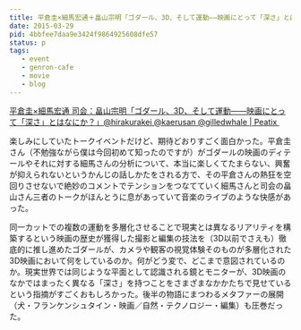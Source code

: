 ```yaml
---
title: 平倉圭×細馬宏通＋畠山宗明「ゴダール、3D、そして運動――映画にとって「深さ」とはなにか？」を聴いた
date: 2015-03-29
pid: 4bbfee7daa9e3424f9864925608dfe57
status: p
tags:
   - event
   - genron-cafe
   - movie
   - blog
---
```


[平倉圭×細馬宏通 司会：畠山宗明「ゴダール、3D、そして運動――映画にとって「深さ」とはなにか？」@hirakurakei @kaerusan @gilledwhale | Peatix ][1]

楽しみにしていたトークイベントだけど、期待どおりすごく面白かった。平倉圭さん（不勉強ながら僕は今回初めて知ったのですが）がゴダールの映画のディテールやそれに対する細馬さんの分析について、本当に楽しくてたまらない、興奮が抑えられないというかんじの話しかたをされる方で、その平倉さんの熱狂を空回りさせないで絶妙のコメントでテンションをつなてていく細馬さんと司会の畠山さん三者のトークがほんとうに息があっていて音楽のライブのような快感があった。

同一カットでの複数の運動を多層化させることで現実とは異なるリアリティを構築するという映画の歴史が獲得した撮影と編集の技法を（3D以前でさえも）徹底的に推し進めたゴダールが、カメラや観客の視覚体験そのものが多層化された3D映画において何をしているのか。何がどう変で、どこまで意図されているのか。現実世界では同じような平面として認識される鏡とモニターが、3D映画のなかではまったく異なる「深さ」を持つことをさまざまなかかたちで見せているという指摘がすごくおもしろかった。後半の物語にまつわるメタファーの展開（犬・フランケンシュタイン・映画／自然・テクノロジー・編集）も圧巻だった。


[1]:	http://peatix.com/event/75074